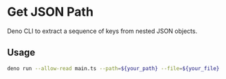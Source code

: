 # Get JSON Path

Deno CLI to extract a sequence of keys from nested JSON objects.

## Usage

```sh
deno run --allow-read main.ts --path=${your_path} --file=${your_file}
```
